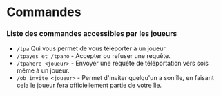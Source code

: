 # Commandes

### Liste des commandes accessibles par les joueurs

- `/tpa` Qui vous permet de vous téléporter à un joueur
- `/tpayes et /tpano` - Accepter ou refuser une requête.
- `/tpahere <joueur>` - Envoyer une requête de téléportation vers sois même à un joueur.
- `/ob invite <joueur>` - Permet d'inviter quelqu'un a son île, en faisant cela le joueur fera officiellement partie de votre île.

